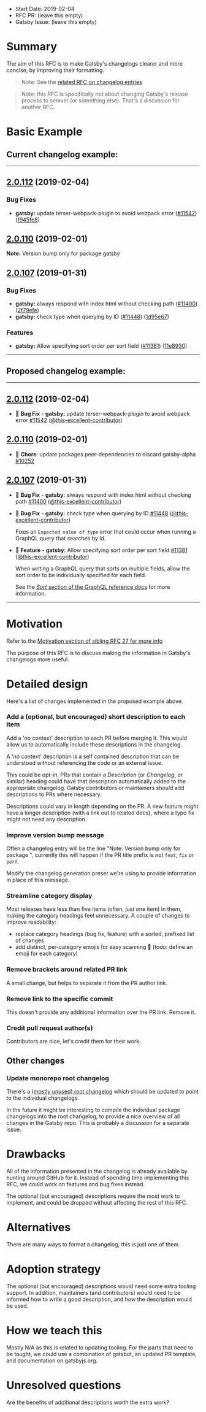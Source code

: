 - Start Date: 2019-02-04
- RFC PR: (leave this empty)
- Gatsby Issue: (leave this empty)

# Summary

The aim of this RFC is to make Gatsby's changelogs clearer and more concise, by improving their formatting.

> Note: See the [related RFC on changelog entries](https://github.com/gatsbyjs/rfcs/pull/27)

> Note: this RFC is specifically not about changing Gatsby's release process to semver (or something else). That's a discussion for another RFC.

# Basic Example

## Current changelog example:

---

## [2.0.112](https://github.com/gatsbyjs/gatsby/compare/gatsby@2.0.111...gatsby@2.0.112) (2019-02-04)

### Bug Fixes

- **gatsby:** update terser-webpack-plugin to avoid webpack error ([#11542](https://github.com/gatsbyjs/gatsby/issues/11542)) ([f945fe8](https://github.com/gatsbyjs/gatsby/commit/f945fe8))

## [2.0.110](https://github.com/gatsbyjs/gatsby/compare/gatsby@2.0.109...gatsby@2.0.110) (2019-02-01)

**Note:** Version bump only for package gatsby

## [2.0.107](https://github.com/gatsbyjs/gatsby/compare/gatsby@2.0.106...gatsby@2.0.107) (2019-01-31)

### Bug Fixes

- **gatsby:** always respond with index html without checking path ([#11400](https://github.com/gatsbyjs/gatsby/issues/11400)) ([2f79efe](https://github.com/gatsbyjs/gatsby/commit/2f79efe))
- **gatsby:** check type when querying by ID ([#11448](https://github.com/gatsbyjs/gatsby/issues/11448)) ([1d95e67](https://github.com/gatsbyjs/gatsby/commit/1d95e67))

### Features

- **gatsby:** Allow specifying sort order per sort field ([#11381](https://github.com/gatsbyjs/gatsby/issues/11381)) ([11e8930](https://github.com/gatsbyjs/gatsby/commit/11e8930))

---

## Proposed changelog example:

---

## [2.0.112](https://github.com/gatsbyjs/gatsby/compare/gatsby@2.0.111...gatsby@2.0.112) (2019-02-04)

- 🐛 **Bug Fix** - **gatsby:** update terser-webpack-plugin to avoid webpack error [#11542](https://github.com/gatsbyjs/gatsby/issues/11542) ([@this-excellent-contributor](https://github.com/this-excellent-contributor))

## [2.0.110](https://github.com/gatsbyjs/gatsby/compare/gatsby@2.0.109...gatsby@2.0.110) (2019-02-01)

- 🧹 **Chore**: update packages peer-dependencies to discard gatsby-alpha [#10252](https://github.com/gatsbyjs/gatsby/pull/10252)

## [2.0.107](https://github.com/gatsbyjs/gatsby/compare/gatsby@2.0.106...gatsby@2.0.107) (2019-01-31)

- 🐛 **Bug Fix** - **gatsby:** always respond with index html without checking path [#11400](https://github.com/gatsbyjs/gatsby/issues/11400) ([@this-excellent-contributor](https://github.com/this-excellent-contributor))
- 🐛 **Bug Fix** - **gatsby:** check type when querying by ID [#11448](https://github.com/gatsbyjs/gatsby/issues/11448) ([@this-excellent-contributor](https://github.com/this-excellent-contributor))

  Fixes an `Expected value of type` error that could occur when running a GraphQL query that searches by Id.
- 🚀 **Feature** - **gatsby:** Allow specifying sort order per sort field
  [#11381](https://github.com/gatsbyjs/gatsby/issues/11381) ([@this-excellent-contributor](https://github.com/this-excellent-contributor))

  When writing a GraphQL query that sorts on multiple fields, allow the sort order to be individually specified for each field.

  See the [_Sort_ section of the GraphQL reference docs](https://www.gatsbyjs.org/docs/graphql-reference/#sort) for more information.

-------

# Motivation

Refer to the [Motivation section of sibling RFC 27 for more info](https://github.com/gatsbyjs/rfcs/pull/27)

The purpose of this RFC is to discuss making the information in Gatsby's changelogs more useful.

# Detailed design

Here's a list of changes implemented in the proposed example above.

### Add a (optional, but encouraged) short description to each item

Add a 'no context' description to each PR before merging it. This would allow us to automatically include these descriptions in the changelog.

A 'no context' description is a self contained description that can be understood without referencing the code or an external issue.

This could be opt-in, PRs that contain a _Description_ (or _Changelog_, or similar) heading could have that description automatically added to the appropriate changelog. Gatsby contributors or maintainers should add descriptions to PRs where necessary.

Descriptions could vary in length depending on the PR. A new feature might have a longer description (with a link out to related docs), where a typo fix might not need any description.

### Improve version bump message

Often a changelog entry will be the line "Note: Version bump only for package <packagename>", currently this will happen if the PR title prefix is not `feat`, `fix` or `perf`. 

Modify the changelog generation preset we're using to provide information in place of this message.

### Streamline category display

Most releases have less than five items (often, just one item) in them, making the category headings feel unnecessary. A couple of changes to improve readability:

- replace category headings (bug fix, feature) with a sorted, prefixed list of changes
- add distinct, per-category emojis for easy scanning :eyes: (todo: define an emoji for each category)

### Remove brackets around related PR link

A small change, but helps to separate it from the PR author link.

### Remove link to the specific commit

This doesn't provide any additional information over the PR link. Remove it.

### Credit pull request author(s)

Contributors are nice, let's credit them for their work.

## Other changes

### Update monorepo root changelog

There's a [(mostly unused) root changelog](https://github.com/gatsbyjs/gatsby/blob/master/CHANGELOG.md) which should be updated to point to the individual changelogs.

In the future it might be interesting to compile the individual package changelogs into the root changelog, to provide a nice overview of all changes in the Gatsby repo. This is probably a discussion for a separate issue.

# Drawbacks

All of the information presented in the changelog is already available by hunting around GitHub for it. Instead of spending time implementing this RFC, we could work on features and bug fixes instead.

The optional (but encouraged) descriptions require the most work to implement, and could be dropped without affecting the rest of this RFC.

# Alternatives

There are many ways to format a changelog, this is just one of them.

# Adoption strategy

The optional (but encouraged) descriptions would need some extra tooling support. In addition, maintainers (and contributors) would need to be informed how to write a good description, and how the description would be used. 

# How we teach this

Mostly N/A as this is related to updating tooling. For the parts that need to be taught, we could use a combination of gatsbot, an updated PR template, and documentation on gatsbyjs.org.

# Unresolved questions

Are the benefits of additional descriptions worth the extra work?
